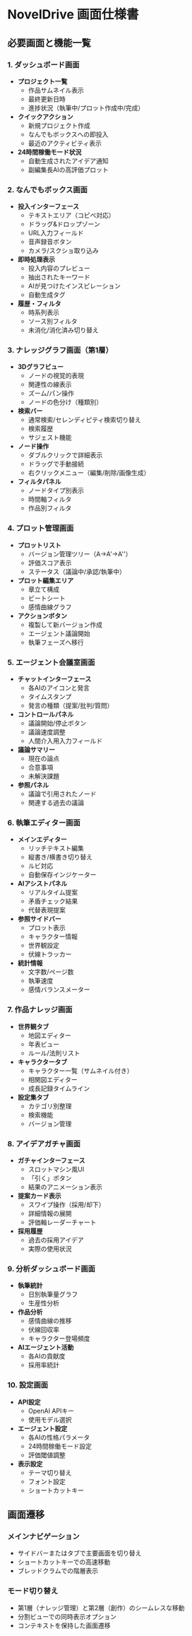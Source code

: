 # NovelDrive 画面仕様書

## 必要画面と機能一覧

### 1. ダッシュボード画面
- **プロジェクト一覧**
  - 作品サムネイル表示
  - 最終更新日時
  - 進捗状況（執筆中/プロット作成中/完成）
- **クイックアクション**
  - 新規プロジェクト作成
  - なんでもボックスへの即投入
  - 最近のアクティビティ表示
- **24時間稼働モード状況**
  - 自動生成されたアイデア通知
  - 副編集長AIの高評価プロット

### 2. なんでもボックス画面
- **投入インターフェース**
  - テキストエリア（コピペ対応）
  - ドラッグ&ドロップゾーン
  - URL入力フィールド
  - 音声録音ボタン
  - カメラ/スクショ取り込み
- **即時処理表示**
  - 投入内容のプレビュー
  - 抽出されたキーワード
  - AIが見つけたインスピレーション
  - 自動生成タグ
- **履歴・フィルタ**
  - 時系列表示
  - ソース別フィルタ
  - 未消化/消化済み切り替え

### 3. ナレッジグラフ画面（第1層）
- **3Dグラフビュー**
  - ノードの視覚的表現
  - 関連性の線表示
  - ズーム/パン操作
  - ノードの色分け（種類別）
- **検索バー**
  - 通常検索/セレンディピティ検索切り替え
  - 検索履歴
  - サジェスト機能
- **ノード操作**
  - ダブルクリックで詳細表示
  - ドラッグで手動接続
  - 右クリックメニュー（編集/削除/画像生成）
- **フィルタパネル**
  - ノードタイプ別表示
  - 時間軸フィルタ
  - 作品別フィルタ

### 4. プロット管理画面
- **プロットリスト**
  - バージョン管理ツリー（A→A'→A''）
  - 評価スコア表示
  - ステータス（議論中/承認/執筆中）
- **プロット編集エリア**
  - 章立て構成
  - ビートシート
  - 感情曲線グラフ
- **アクションボタン**
  - 複製して新バージョン作成
  - エージェント議論開始
  - 執筆フェーズへ移行

### 5. エージェント会議室画面
- **チャットインターフェース**
  - 各AIのアイコンと発言
  - タイムスタンプ
  - 発言の種類（提案/批判/質問）
- **コントロールパネル**
  - 議論開始/停止ボタン
  - 議論速度調整
  - 人間介入用入力フィールド
- **議論サマリー**
  - 現在の論点
  - 合意事項
  - 未解決課題
- **参照パネル**
  - 議論で引用されたノード
  - 関連する過去の議論

### 6. 執筆エディター画面
- **メインエディター**
  - リッチテキスト編集
  - 縦書き/横書き切り替え
  - ルビ対応
  - 自動保存インジケーター
- **AIアシストパネル**
  - リアルタイム提案
  - 矛盾チェック結果
  - 代替表現提案
- **参照サイドバー**
  - プロット表示
  - キャラクター情報
  - 世界観設定
  - 伏線トラッカー
- **統計情報**
  - 文字数/ページ数
  - 執筆速度
  - 感情バランスメーター

### 7. 作品ナレッジ画面
- **世界観タブ**
  - 地図エディター
  - 年表ビュー
  - ルール/法則リスト
- **キャラクタータブ**
  - キャラクター一覧（サムネイル付き）
  - 相関図エディター
  - 成長記録タイムライン
- **設定集タブ**
  - カテゴリ別整理
  - 検索機能
  - バージョン管理

### 8. アイデアガチャ画面
- **ガチャインターフェース**
  - スロットマシン風UI
  - 「引く」ボタン
  - 結果のアニメーション表示
- **提案カード表示**
  - スワイプ操作（採用/却下）
  - 詳細情報の展開
  - 評価軸レーダーチャート
- **採用履歴**
  - 過去の採用アイデア
  - 実際の使用状況

### 9. 分析ダッシュボード画面
- **執筆統計**
  - 日別執筆量グラフ
  - 生産性分析
- **作品分析**
  - 感情曲線の推移
  - 伏線回収率
  - キャラクター登場頻度
- **AIエージェント活動**
  - 各AIの貢献度
  - 採用率統計

### 10. 設定画面
- **API設定**
  - OpenAI APIキー
  - 使用モデル選択
- **エージェント設定**
  - 各AIの性格パラメータ
  - 24時間稼働モード設定
  - 評価閾値調整
- **表示設定**
  - テーマ切り替え
  - フォント設定
  - ショートカットキー

## 画面遷移

### メインナビゲーション
- サイドバーまたはタブで主要画面を切り替え
- ショートカットキーでの高速移動
- ブレッドクラムでの階層表示

### モード切り替え
- 第1層（ナレッジ管理）と第2層（創作）のシームレスな移動
- 分割ビューでの同時表示オプション
- コンテキストを保持した画面遷移
